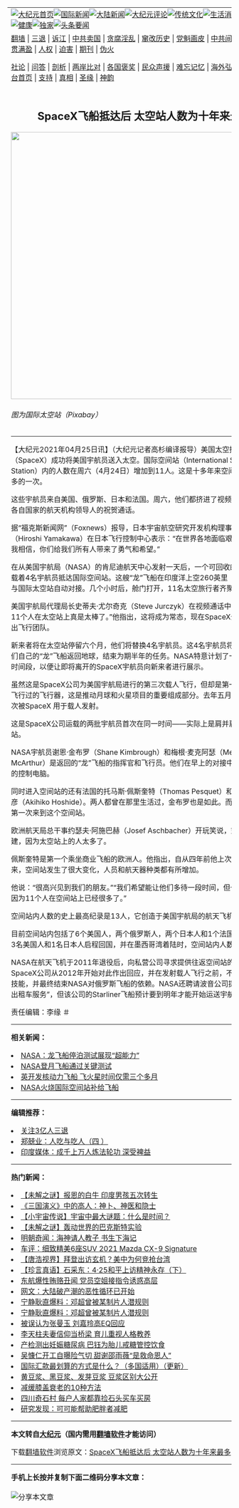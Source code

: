 <a name="1" id="1" target="_blank"></a><span id="1"></span>
<table align=center border="0"><tr><td colspan="2" VALIGN=TOP><a href="https://github.com/xfymyx3585/djy/blob/master/gb/nf1351518.md#1"><img src="https://raw.githubusercontent.com/xfymyx3585/www/master/t/djy/1.jpg" title="大纪元首页" alt="大纪元首页"></a><a href="https://github.com/xfymyx3585/djy/blob/master/gb/n24hr.md#1"><img src="https://raw.githubusercontent.com/xfymyx3585/www/master/t/djy/3.jpg" title="国际新闻" alt="国际新闻"></a><a href="https://github.com/xfymyx3585/djy/blob/master/gb/nsc413.md#1"><img src="https://raw.githubusercontent.com/xfymyx3585/www/master/t/djy/4.jpg" title="大陆新闻" alt="大陆新闻"></a><a href="https://github.com/xfymyx3585/djy/blob/master/gb/news392.md#1"><img src="https://raw.githubusercontent.com/xfymyx3585/www/master/t/djy/5.jpg" title="大纪元评论" alt="大纪元评论"></a><a href="https://github.com/xfymyx3585/djy/blob/master/gb/news2007.md#1"><img src="https://raw.githubusercontent.com/xfymyx3585/www/master/t/djy/6.jpg" title="传统文化" alt="传统文化"></a><a href="https://github.com/xfymyx3585/djy/blob/master/gb/news2008.md#1"><img src="https://raw.githubusercontent.com/xfymyx3585/www/master/t/djy/7.jpg" title="生活消费" alt="生活消费"></a><a href="https://github.com/xfymyx3585/djy/blob/master/gb/ncyule.md#1"><img src="https://raw.githubusercontent.com/xfymyx3585/www/master/t/djy/8.jpg" title="娱乐休闲" alt="娱乐休闲"></a><a href="https://github.com/xfymyx3585/djy/blob/master/gb/nsc1002.md#1"><img src="https://raw.githubusercontent.com/xfymyx3585/www/master/t/djy/9.jpg" title="健康" alt="健康"></a><a href="https://github.com/xfymyx3585/djy/blob/master/gb/nf6092.md#1"><img src="https://raw.githubusercontent.com/xfymyx3585/www/master/t/djy/10a.jpg" title="独家" alt="独家"></a><a href="https://github.com/xfymyx3585/djy/blob/master/gb/nf4514.md#1"><img src="https://raw.githubusercontent.com/xfymyx3585/www/master/t/djy/12a.jpg" title="头条要闻" alt="头条要闻"></a></td></tr>
<tr><td colspan="2" VALIGN=TOP><a target="_blank" href="https://github.com/xfymyx3585/www/blob/master/README.md?zsrh#1">翻墙</a> | <a target="_blank" href="https://github.com/xfymyx3585/djy/blob/master/gb/nf5657.md#1">三退</a> | <a target="_blank" href="https://github.com/xfymyx3585/djy/blob/master/gb/nf6124.md#1">诉江</a> | <a target="_blank" href="https://github.com/xfymyx3585/djy/blob/master/gb/nf1176117.md#1">中共卖国</a> | <a target="_blank" href="https://github.com/xfymyx3585/djy/blob/master/gb/nf5773.md#1">贪腐淫乱</a> | <a target="_blank" href="https://github.com/xfymyx3585/djy/blob/master/gb/nf1176115.md#1">窜改历史</a> | <a target="_blank" href="https://github.com/xfymyx3585/djy/blob/master/gb/nf1176107.md#1">党魁画皮</a> | <a target="_blank" href="https://github.com/xfymyx3585/djy/blob/master/gb/nf1320400.md#1">中共间谍</a> | <a target="_blank" href="https://github.com/xfymyx3585/djy/blob/master/gb/nf1176114.md#1">破坏传统</a> | <a target="_blank" href="https://github.com/xfymyx3585/ntdtv/blob/master/gb/prog447_1.md#1">恶贯满盈</a> | <a target="_blank" href="https://github.com/xfymyx3585/djy/blob/master/gb/ncid278.md#1">人权</a> | <a target="_blank" href="https://github.com/xfymyx3585/djy/blob/master/gb/nf1176111.md#1">迫害</a> | <a target="_blank" href="https://gitlab.com/szzdlab/mh-qikan/blob/master/README.md#1">期刊</a> | <a target="_blank" href="https://github.com/xfymyx3585/djy/blob/master/gb/nf5562.md#1">伪火</a></p><p><a target="_blank" href="https://github.com/xfymyx3585/djy/blob/master/gb/9p.md#1">社论</a> | <a target="_blank" href="https://github.com/xfymyx3585/djy/blob/master/gb/nf4378.md#1">问答</a> | <a target="_blank" href="https://github.com/xfymyx3585/djy/blob/master/gb/nf5792.md#1">剖析</a> | <a target="_blank" href="https://github.com/xfymyx3585/djy/blob/master/gb/nf5735.md#1">两岸比对</a> | <a target="_blank" href="https://github.com/xfymyx3585/djy/blob/master/gb/nf6119.md#1">各国褒奖</a> | <a target="_blank" href="https://github.com/xfymyx3585/djy/blob/master/gb/nf6120.md#1">民众声援</a> | <a target="_blank" href="https://github.com/xfymyx3585/djy/blob/master/gb/nf1188594.md#1">难忘记忆</a> | <a target="_blank" href="https://github.com/xfymyx3585/djy/blob/master/gb/nf3180.md#1">海外弘传</a> | <a target="_blank" href="https://github.com/xfymyx3585/djy/blob/master/gb/nf5410.md#1">万人上访</a> | <a target="_blank" href="https://github.com/xfymyx3585/www/blob/master/README.md?zsrh#1">平台首页</a> | <a target="_blank" href="https://github.com/xfymyx3585/djy/blob/master/gb/nf4386.md#1">支持</a> | <a target="_blank" href="https://github.com/xfymyx3585/djy/blob/master/gb/nf4389.md#1">真相</a> | <a target="_blank" href="https://github.com/xfymyx3585/djy/blob/master/gb/nf5790.md#1">圣缘</a> | <a target="_blank" href="https://github.com/xfymyx3585/djy/blob/master/gb/nf4786.md#1">神韵</a></td></tr>
<tr><td VALIGN=TOP width="626"><h2 align=center>SpaceX飞船抵达后 太空站人数为十年来最多</h2>
<img width="600" src="https://i.epochtimes.com/assets/uploads/2021/02/international-space-station-67647_1920-600x400.jpg" />
<h6>图为国际太空站（Pixabay）
</h6>
<hr>
	<p>【大纪元2021年04月25日讯】（大纪元记者高杉编译报导）美国太空探索技术公司（SpaceX）成功将美国宇航员送入太空。国际<ahref="https://github.com/xfymyx3585/djy/blob/master/gb/tag/%E7%A9%BA%E9%97%B4%E7%AB%99.md#1">空间站</a>（International Space Station）内的人数在周六（4月24日）增加到11人。这是十多年来空间站内人数最多的一次。</p>
<p>这些宇航员来自美国、俄罗斯、日本和法国。周六，他们都挤进了视频镜头，接受了各自国家的航天机构领导人的祝贺通话。</p>
<p>据“福克斯新闻网”（Foxnews）报导，日本宇宙航空研究开发机构理事长山川宏（Hiroshi Yamakawa）在日本飞行控制中心表示：“在世界各地面临艰难的形势下，我相信，你们给我们所有人带来了勇气和希望。”</p>
<p>在从美国宇航局（NASA）的肯尼迪航天中心发射一天后，一个可回收的SpaceX<ahref="https://github.com/xfymyx3585/djy/blob/master/gb/tag/%E9%A3%9E%E8%88%B9.md#1">飞船</a>载着4名宇航员抵达国际<ahref="https://github.com/xfymyx3585/djy/blob/master/gb/tag/%E7%A9%BA%E9%97%B4%E7%AB%99.md#1">空间站</a>。这艘“龙”飞船在印度洋上空260英里（420公里）处与国际太空站自动对接。几个小时后，舱门打开，11名太空旅行者齐聚一堂。</p>
<p>美国宇航局代理局长史蒂夫·尤尔奇克（Steve Jurczyk）在视频通话中说：“看到你们11个人在太空站上真是太棒了。”他指出，这将成为常态，现在SpaceX公司将定期派出飞行团队。</p>
<p>新来者将在太空站停留六个月，他们将替换4名宇航员。这4名宇航员将于周三乘坐他们自己的“龙”<ahref="https://github.com/xfymyx3585/djy/blob/master/gb/tag/%E9%A3%9E%E8%88%B9.md#1">飞船</a>返回地球，结束为期半年的任务。NASA特意计划了一个短的重叠时间段，以便让即将离开的SpaceX宇航员向新来者进行展示。</p>
<p>虽然这是SpaceX公司为美国宇航局进行的第三次载人飞行，但却是第一次使用之前飞行过的飞行器，这是推动月球和火星项目的重要组成部分。去年五月，“龙”飞船首次被SpaceX 用于载人发射。</p>
<p>这是SpaceX公司运载的两批宇航员首次在同一时间——实际上是肩并肩地停在太空站。</p>
<p>NASA宇航员谢恩·金布罗（Shane Kimbrough）和梅根·麦克阿瑟（Megan McArthur）是返回的“龙”飞船的指挥官和飞行员。他们在早上的对接中监控着太空舱的控制电脑。</p>
<p>同时进入空间站的还有法国的托马斯·佩斯奎特（Thomas Pesquet）和日本的星出彰彦（Akihiko Hoshide）。两人都曾在那里生活过，金布罗也是如此。而麦克阿瑟则是第一次来到这个空间站。</p>
<p>欧洲航天局总干事约瑟夫·阿施巴赫（Josef Aschbacher）开玩笑说，空间站需要扩建，因为太空站上的人太多了。</p>
<p>佩斯奎特是第一个乘坐商业飞船的欧洲人。他指出，自从四年前他上次访问太空站以来，空间站发生了很大变化，人员和航天器种类都有所增加。</p>
<p>他说：“很高兴见到我们的朋友。”“我们希望能让他们多待一段时间，但也不要太久，因为11个人在空间站上已经很多了。”</p>
<p>空间站内人数的史上最高纪录是13人，它创造于美国宇航局的航天飞机时代。</p>
<p>目前空间站内包括了6个美国人，两个俄罗斯人，两个日本人和1个法国人。周三，当3名美国人和1名日本人启程回国，并在墨西哥湾着陆时，空间站内人数将减少4个。</p>
<p>NASA在航天飞机于2011年退役后，向私营公司寻求提供往返空间站的运载服务。SpaceX公司从2012年开始对此作出回应，并在发射载人飞行之前，不断磨练自己的技能，并最终结束NASA对俄罗斯飞船的依赖。NASA还聘请波音公司提供“商业太空出租车服务”，但该公司的Starliner飞船预计要到明年才能开始运送宇航员。</p>
<p><audio style="display: none;" controls="controls"></audio></p>
<p>责任编辑：李缘 ＃</p>
	
<hr>


<strong>相关新闻：</strong>
<li><a href="https://github.com/xfymyx3585/djy/blob/master/gb/20/7/9/n12243292.md#1">NASA：龙飞船停泊测试展现“超能力”</a></li>
<li><a href="https://github.com/xfymyx3585/djy/blob/master/gb/20/9/6/n12384706.md#1">NASA登月飞船通过关键测试</a></li>
<li><a href="https://github.com/xfymyx3585/djy/blob/master/gb/21/1/23/n12707873.md#1">英开发核动力飞船 飞火星时间仅需三个多月</a></li>
<li><a href="https://github.com/xfymyx3585/djy/blob/master/gb/21/1/29/n12719447.md#1">NASA火烧国际空间站补给飞船</a></li>
<hr>


<strong>编辑推荐：</strong>
<li><a href="https://github.com/xfymyx3585/djy/blob/master/gb/18/5/10/n10381511.md?dfh#1" target="_blank">关注3亿人三退</a></li><li><a href="https://github.com/tsiac2612/djy/blob/master/gb/18/1/29/n10096052.md#1" target="_blank">郑兢业：人吃与吃人（四 ）</a></li><li><a href="https://github.com/xfymyx3585/djy/blob/master/gb/18/10/27/n10812623.md#1" target="_blank">印度媒体：成千上万人炼法轮功 深受裨益</a></li>
<hr>

<strong>热门新闻：</strong>
<li><a href="https://github.com/ptlgct3925/djy/blob/master/gb/21/4/16/n12885150.md#1">【未解之谜】报恩的白牛 印度男孩五次转生</a></li>
<li><a href="https://github.com/ptlgct3925/djy/blob/master/gb/21/2/26/n12777808.md#1">《三国演义》中的高人：神卜、神医和隐士</a></li>
<li><a href="https://github.com/ptlgct3925/djy/blob/master/gb/21/4/18/n12887969.md#1">【小宇宙传说】宇宙中最大谜题：什么是时间？</a></li>
<li><a href="https://github.com/ptlgct3925/djy/blob/master/gb/21/4/20/n12891592.md#1">【未解之谜】轰动世界的巴克斯特实验</a></li>
<li><a href="https://github.com/ptlgct3925/djy/blob/master/gb/21/4/1/n12852765.md#1">明朝奇闻：海神请人教子 书生下海记</a></li>
<li><a href="https://github.com/ptlgct3925/djy/blob/master/gb/21/4/24/n12901808.md#1">车评：细致精美6座SUV 2021 Mazda CX-9 Signature</a></li>
<li><a href="https://github.com/ptlgct3925/djy/blob/master/gb/21/4/24/n12902436.md#1">【唐浩视界】拜登出访玄机？美中为何竞抢台湾</a></li>
<li><a href="https://github.com/ptlgct3925/djy/blob/master/gb/21/4/23/n12900660.md#1">【珍言真语】石采东：4·25和平上访精神永存（下）</a></li>
<li><a href="https://github.com/ptlgct3925/djy/blob/master/gb/21/4/22/n12898365.md#1">东航爆性贿赂丑闻 党员空姐接指令诱惑高层</a></li>
<li><a href="https://github.com/ptlgct3925/djy/blob/master/gb/21/4/22/n12896895.md#1">网文：大陆破产潮的恶性循环已开始</a></li>
<li><a href="https://github.com/ptlgct3925/djy/blob/master/gb/21/4/22/n12898706.md#1">宁静耿直爆料：邓超曾被某制片人潜规则</a></li>
<li><a href="https://github.com/ptlgct3925/djy/blob/master/gb/21/4/22/n12898706.md#1">宁静耿直爆料：邓超曾被某制片人潜规则</a></li>
<li><a href="https://github.com/ptlgct3925/djy/blob/master/gb/21/4/21/n12896272.md#1">被误认为张曼玉 刘嘉玲高EQ回应</a></li>
<li><a href="https://github.com/ptlgct3925/djy/blob/master/gb/21/4/22/n12897522.md#1">李天柱夫妻信仰当桥梁 育儿重视人格教养</a></li>
<li><a href="https://github.com/ptlgct3925/djy/blob/master/gb/21/4/22/n12897810.md#1">产检测出妊娠糖尿病 巴钰为胎儿戒糖管控饮食</a></li>
<li><a href="https://github.com/ptlgct3925/djy/blob/master/gb/21/4/22/n12897846.md#1">吴慷仁开工自曝险气切 甜谢邵雨薇“是救命恩人”</a></li>
<li><a href="https://github.com/ptlgct3925/djy/blob/master/gb/17/6/4/n9224895.md#1">国际汇款最划算的方式是什么？（多国适用）（更新）</a></li>
<li><a href="https://github.com/ptlgct3925/djy/blob/master/gb/21/4/21/n12894817.md#1">黄豆浆、黑豆浆、发芽豆浆 豆浆区别大公开</a></li>
<li><a href="https://github.com/ptlgct3925/djy/blob/master/gb/21/4/22/n12898119.md#1">减缓膝盖衰老的10种方法</a></li>
<li><a href="https://github.com/ptlgct3925/djy/blob/master/gb/21/4/22/n12897562.md#1">四川奇石村 每户人家都靠捡石头买车买房</a></li>
<li><a href="https://github.com/ptlgct3925/djy/blob/master/gb/21/4/22/n12898036.md#1">研究发现：可可能帮助肥胖者减肥</a></li>
<hr>

<strong>本文转自<a href="https://www.epochtimes.com">大纪元</a>（国内需用<a href="https://github.com/xfymyx3585/www/blob/master/README.md#8">翻墙软件</a>才能访问）</strong><p>下载<a href="https://github.com/xfymyx3585/www/blob/master/README.md#8">翻墙软件</a>浏览原文：<a href="https://www.epochtimes.com/gb/21/4/24/n12903143.htm">SpaceX飞船抵达后 太空站人数为十年来最多</a></p><hr>

<strong>手机上长按并复制下面二维码分享本文章：</strong><br><br><img src="https://chart.apis.google.com/chart?cht=qr&chs=240x240&choe=UTF-8&chld=M|2&chl=https://github.com/xfymyx3585/djy/blob/master/gb/21/4/24/n12903143.md%231" title="分享本文章"></td><td VALIGN=TOP><a href="https://github.com/xfymyx3585/djy/blob/master/gb/16/1/21/n4622075.md?dfh#1" target="_blank"><img src="https://raw.githubusercontent.com/xfymyx3585/djy/master/gb/300/wei-f1.jpg" title="中共的伪火骗局"  alt="中共的伪火骗局"></a><br><a href="https://github.com/xfymyx3585/www/blob/master/README.md?dfh#9" target="_blank"><img src="https://raw.githubusercontent.com/xfymyx3585/djy/master/gb/300/yong-h.jpg" title="永恒的见证"  alt="永恒的见证"></a><br><a href="https://github.com/xfymyx3585/djy/blob/master/gb/13/9/29/n3974789.md?dfh#1" target="_blank"><img src="https://raw.githubusercontent.com/xfymyx3585/djy/master/gb/300/shang-lnz.jpg" title="善良女子被中共投男牢"  alt="善良女子被中共投男牢"></a><br><a href="https://github.com/xfymyx3585/djy/blob/master/gb/16/3/16/n4663449.md?dfh#1" target="_blank"><img src="https://raw.githubusercontent.com/xfymyx3585/djy/master/gb/300/huo-z3.jpg" title="警卫目击活摘器官"  alt="警卫目击活摘器官"></a><br><a href="https://github.com/xfymyx3585/djy/blob/master/gb/16/8/7/n8177641.md?dfh#1" target="_blank"><img src="https://raw.githubusercontent.com/xfymyx3585/djy/master/gb/300/huo-z4.jpg" title="证人描述活摘恐怖"  alt="证人描述活摘恐怖"></a><br><a href="https://github.com/xfymyx3585/djy/blob/master/gb/10/4/19/n2881569.md?dfh#1" target="_blank"><img src="https://raw.githubusercontent.com/xfymyx3585/djy/master/gb/300/huo-z1.jpg" title="揭开活摘器官黑幕"  alt="揭开活摘器官黑幕"></a><br><a href="https://github.com/xfymyx3585/djy/blob/master/gb/10/11/7/n3077476.md?dfh#1" target="_blank"><img src="https://raw.githubusercontent.com/xfymyx3585/djy/master/gb/300/ma-ks.jpg" title="马克思的成魔之路"  alt="马克思的成魔之路"></a><br><a href="https://github.com/xfymyx3585/djy/blob/master/gb/14/6/9/n4173977.md?dfh#1" target="_blank"><img src="https://raw.githubusercontent.com/xfymyx3585/djy/master/gb/300/chang-zs.jpg" title="藏字石 蕴天机"  alt="藏字石 蕴天机"></a><br><a href="https://github.com/xfymyx3585/djy/blob/master/gb/18/5/10/n10381511.md?dfh#1" target="_blank"><img src="https://raw.githubusercontent.com/xfymyx3585/djy/master/gb/300/st1.jpg" title="关注三亿人三退"  alt="关注三亿人三退"></a><br><a href="https://github.com/xfymyx3585/djy/blob/master/gb/18/3/21/n10237682.md?dfh#1" target="_blank"><img src="https://raw.githubusercontent.com/xfymyx3585/djy/master/gb/300/jie-t.jpg" title="解体中共复兴中华"  alt="解体中共复兴中华"></a><br><a href="https://github.com/xfymyx3585/djy/blob/master/gb/9/2/9/n2422991.md?dfh#1" target="_blank"><img src="https://raw.githubusercontent.com/xfymyx3585/djy/master/gb/300/gao-zs.jpg" title="中共迫害良心律师"  alt="中共迫害良心律师"></a><br><a href="https://github.com/xfymyx3585/djy/blob/master/gb/18/12/9/n10900044.md?dfh#1" target="_blank"><img src="https://raw.githubusercontent.com/xfymyx3585/djy/master/gb/300/sj1.jpg" title="三百多万人举报江泽民"  alt="三百多万人举报江泽民"></a><br><a href="https://github.com/xfymyx3585/djy/blob/master/gb/18/8/28/n10672014.md?dfh#1" target="_blank"><img src="https://raw.githubusercontent.com/xfymyx3585/djy/master/gb/300/sj2.jpg" title="这些官员为何起诉江泽民"  alt="这些官员为何起诉江泽民"></a><br><a href="https://github.com/xfymyx3585/djy/blob/master/gb/8/12/18/n2367165.md?dfh#1" target="_blank"><img src="https://raw.githubusercontent.com/xfymyx3585/djy/master/gb/300/liangan.jpg" title="海峡两岸的强烈对比"  alt="海峡两岸的强烈对比"></a><br><a href="https://github.com/xfymyx3585/djy/blob/master/gb/15/12/10/n4593139.md?dfh#1" target="_blank"><img src="https://raw.githubusercontent.com/xfymyx3585/djy/master/gb/300/jia-ndzl.jpg" title="加拿大总理的贺信"  alt="加拿大总理的贺信"></a><br><a href="https://github.com/xfymyx3585/djy/blob/master/gb/11/6/17/n3289382.md?dfh#1" target="_blank"><img src="https://raw.githubusercontent.com/xfymyx3585/djy/master/gb/300/xiao-wd.jpg" title="探寻真相兼听则明"  alt="探寻真相兼听则明"></a><br><a href="https://github.com/xfymyx3585/djy/blob/master/gb/18/10/27/n10812623.md?dfh#1" target="_blank"><img src="https://raw.githubusercontent.com/xfymyx3585/djy/master/gb/300/yindu.jpg" title="印度媒体报道东方"  alt="印度媒体报道东方"></a><br><a href="https://github.com/xfymyx3585/djy/blob/master/gb/18/6/9/n10469652.md?dfh#1" target="_blank"><img src="https://raw.githubusercontent.com/xfymyx3585/djy/master/gb/300/xie-j.jpg" title="不一样的海外校园"  alt="不一样的海外校园"></a><br><a href="https://github.com/xfymyx3585/djy/blob/master/gb/7/4/5/n1669415.md?dfh#1" target="_blank"><img src="https://raw.githubusercontent.com/xfymyx3585/djy/master/gb/300/li-up.jpg" title="从大师到徒弟的传奇"  alt="从大师到徒弟的传奇"></a><br><a href="https://github.com/xfymyx3585/djy/blob/master/gb/17/5/26/n9191512.md?dfh#1" target="_blank"><img src="https://raw.githubusercontent.com/xfymyx3585/djy/master/gb/300/zfl2.jpg" title="亿万人与东方一本奇书"  alt="亿万人与东方一本奇书"></a><br><a href="https://github.com/xfymyx3585/djy/blob/master/gb/13/11/27/n4020290.md?dfh#1" target="_blank"><img src="https://raw.githubusercontent.com/xfymyx3585/djy/master/gb/300/zhen-h.jpg" title="大陆见不到的震撼场面"  alt="大陆见不到的震撼场面"></a><br><a href="https://github.com/xfymyx3585/djy/blob/master/gb/15/7/17/n4482910.md?dfh#1" target="_blank"><img src="https://raw.githubusercontent.com/xfymyx3585/djy/master/gb/300/dalu-sk.jpg" title="人心向善 大陆当初盛况"  alt="人心向善 大陆当初盛况"></a><br><a href="https://github.com/xfymyx3585/djy/blob/master/gb/19/1/5/n10955468.md?dfh#1" target="_blank"><img src="https://raw.githubusercontent.com/xfymyx3585/djy/master/gb/300/zfl1.jpg" title="追寻真理 这书讲什么"  alt="追寻真理 这书讲什么"></a><br><a href="https://github.com/xfymyx3585/www/blob/master/README.md?dfh#1" target="_blank"><img src="https://raw.githubusercontent.com/xfymyx3585/djy/master/gb/300/fq1.jpg" title="下载免费翻墙软件"  alt="下载免费翻墙软件"></a><br></td></tr></table>
